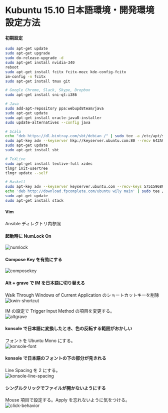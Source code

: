 # Kubuntu 15.10 日本語環境・開発環境設定方法

#### 初期設定

```sh
sudo apt-get update
sudo apt-get upgrade
sudo do-release-upgrade -d
sudo apt-get install nvidia-340
reboot
sudo apt-get install fcitx fcitx-mozc kde-config-fcitx
im-config -n fcitx
sudo apt-get install tmux git

# Google Chrome, Slack, Skype, Dropbox
sudo apt-get install sni-qt:i386

# Java
sudo add-apt-repository ppa:webupd8team/java
sudo apt-get update
sudo apt-get install oracle-java8-installer
sudo update-alternatives --config java

# Scala
echo "deb https://dl.bintray.com/sbt/debian /" | sudo tee -a /etc/apt/sources.list.d/sbt.list
sudo apt-key adv --keyserver hkp://keyserver.ubuntu.com:80 --recv 642AC823
sudo apt-get update
sudo apt-get install sbt

# TeXLive
sudo apt-get install texlive-full xzdec
tlmgr init-usertree
tlmgr update --self

# Haskell
sudo apt-key adv --keyserver keyserver.ubuntu.com --recv-keys 575159689BEFB442
echo 'deb http://download.fpcomplete.com/ubuntu wily main' | sudo tee /etc/apt/sources.list.d/fpco.list
sudo apt-get update
sudo apt-get install stack
```

#### Vim
Ansible ディレクトリ内参照

#### 起動時に NumLock On
<img src="Screenshots/numlock.png" alt="numlock"/>

#### Compose Key を有効にする
<img src="Screenshots/composekey.png" alt="composekey"/>

#### Alt + grave で IM を日本語に切り替える
Walk Through Windows of Current Application のショートカットキーを削除  
<img src="Screenshots/kwin-shortcut.png" alt="kwin-shortcut"/>

IM の設定で Trigger Input Method の項目を変更する。  
<img src="Screenshots/altgrave.png" alt="altgrave"/>

#### konsole で日本語に変換したとき、色の反転する範囲がおかしい
フォントを Ubuntu Mono にする。  
<img src="Screenshots/konsole-font.png" alt="konsole-font"/>

#### konsole で日本語のフォントの下の部分が見きれる
Line Spacing を 2 にする。  
<img src="Screenshots/konsole-line-spacing.png" alt="konsole-line-spacing"/>

#### シングルクリックでファイルが開かないようにする
Mouse 項目で設定する。Apply を忘れないように気をつける。  
<img src="Screenshots/click-behavior.png" alt="click-behavior"/>
